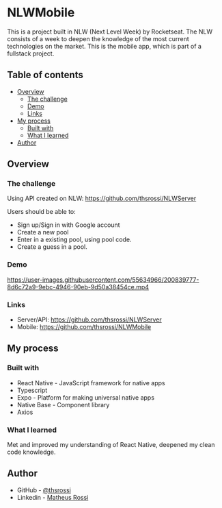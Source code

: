 # NLWMobile

This is a project built in NLW (Next Level Week) by Rocketseat. 
The NLW consists of a week to deepen the knowledge of the most current technologies on the market.
This is the mobile app, which is part of a fullstack project.

## Table of contents

- [Overview](#overview)
  - [The challenge](#the-challenge)
  - [Demo](#demo)
  - [Links](#links)
- [My process](#my-process)
  - [Built with](#built-with)
  - [What I learned](#what-i-learned)
- [Author](#author)

## Overview

### The challenge

Using API created on NLW: https://github.com/thsrossi/NLWServer

Users should be able to:

- Sign up/Sign in with Google account
- Create a new pool
- Enter in a existing pool, using pool code.
- Create a guess in a pool.

### Demo

https://user-images.githubusercontent.com/55634966/200839777-8d6c72a9-9ebc-4946-90eb-9d50a38454ce.mp4

### Links

- Server/API: https://github.com/thsrossi/NLWServer
- Mobile: https://github.com/thsrossi/NLWMobile

## My process

### Built with

- React Native - JavaScript framework for native apps
- Typescript
- Expo - Platform for making universal native apps
- Native Base - Component library
- Axios


### What I learned

Met and improved my understanding of React Native, deepened my clean code knowledge.

## Author

- GitHub - [@thsrossi](https://github.com/thsrossi)
- Linkedin - [Matheus Rossi](https://www.linkedin.com/in/matheusbrossi/)
